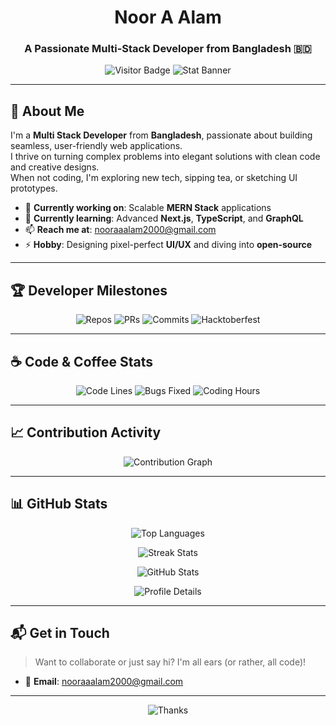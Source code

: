 <!-- Profile Header -->
<div align="center">
  
# Noor A Alam
### A Passionate Multi-Stack Developer from Bangladesh 🇧🇩

![Visitor Badge](https://komarev.com/ghpvc/?username=nooraalam1&label=Profile%20views&color=0e75b6&style=flat)
![Stat Banner](https://github-stats-alpha.vercel.app/api?username=nooraalam1&cc=000&tc=fff&ic=fff&bc=000)

</div>

---

## 🌟 About Me

I'm a **Multi Stack Developer** from **Bangladesh**, passionate about building seamless, user-friendly web applications.  
I thrive on turning complex problems into elegant solutions with clean code and creative designs.  
When not coding, I'm exploring new tech, sipping tea, or sketching UI prototypes.

- 🔭 **Currently working on**: Scalable **MERN Stack** applications  
- 🌱 **Currently learning**: Advanced **Next.js**, **TypeScript**, and **GraphQL**  
- 📫 **Reach me at**: [nooraaalam2000@gmail.com](mailto:nooraaalam2000@gmail.com)  
- ⚡ **Hobby**: Designing pixel-perfect **UI/UX** and diving into **open-source**

---

## 🏆 Developer Milestones

<div align="center">

![Repos](https://img.shields.io/badge/Repositories%20Created-50%2B-brightgreen?style=flat-square)
![PRs](https://img.shields.io/badge/Pull%20Requests-200%2B-blue?style=flat-square)
![Commits](https://img.shields.io/badge/Commits%20Made-5000%2B-orange?style=flat-square)
![Hacktoberfest](https://img.shields.io/badge/Hacktoberfest%20PRs-20%2B-purple?style=flat-square)

</div>

---

## ☕ Code & Coffee Stats

<div align="center">

![Code Lines](https://img.shields.io/badge/Lines%20of%20Code%20Written-50K%2B-orange?style=flat-square)
![Bugs Fixed](https://img.shields.io/badge/Bugs%20Squashed-500%2B-red?style=flat-square)
![Coding Hours](https://img.shields.io/badge/Hours%20Coded-2000%2B-blue?style=flat-square)

</div>

---

## 📈 Contribution Activity

<div align="center">

![Contribution Graph](https://github-readme-activity-graph.vercel.app/graph?username=nooraalam1&theme=dracula&area=true&hide_border=true)

</div>

---

## 📊 GitHub Stats

<div align="center">

![Top Languages](https://github-readme-stats.vercel.app/api/top-langs?username=nooraalam1&show_icons=true&locale=en&layout=compact&theme=dracula)

![Streak Stats](https://github-readme-streak-stats.herokuapp.com/?user=nooraalam1&theme=dracula)

![GitHub Stats](https://github-readme-stats.vercel.app/api?username=nooraalam1&show_icons=true&theme=dracula&count_private=true&include_all_commits=true)

![Profile Details](https://github-profile-summary-cards.vercel.app/api/cards/profile-details?username=nooraalam1&theme=dracula)

</div>

---

## 📬 Get in Touch

> Want to collaborate or just say hi? I'm all ears (or rather, all code)!

- 📧 **Email**: [nooraaalam2000@gmail.com](mailto:nooraaalam2000@gmail.com)

---

<div align="center">

![Thanks](https://img.shields.io/badge/Thanks%20for%20visiting!-Let's%20create%20something%20epic%20together-1E90FF?style=for-the-badge)

</div>
